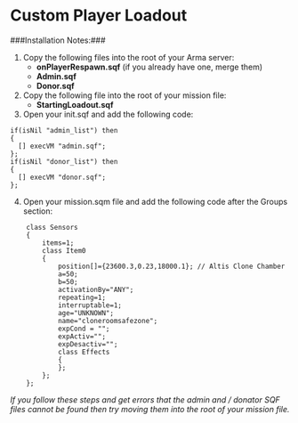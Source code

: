 # Custom Player Loadout
###Installation Notes:###
1. Copy the following files into the root of your Arma server:
	* **onPlayerRespawn.sqf** (if you already have one, merge them)
	* **Admin.sqf**
	* **Donor.sqf**
2. Copy the following file into the root of your mission file:
 	* **StartingLoadout.sqf**
3. Open your init.sqf and add the following code:
```
if(isNil "admin_list") then
{
  [] execVM "admin.sqf";	
};
if(isNil "donor_list") then
{
  [] execVM "donor.sqf";	
};
```
4. Open your mission.sqm file and add the following code after the Groups section:
```
	class Sensors
	{
		items=1;	
		class Item0
		{
			position[]={23600.3,0.23,18000.1}; // Altis Clone Chamber
			a=50;
			b=50;
			activationBy="ANY";
			repeating=1;
			interruptable=1;
			age="UNKNOWN";
			name="cloneroomsafezone";
			expCond = "";
			expActiv="";
			expDesactiv="";
			class Effects
			{
			};
		};			
	};	
```
*If you follow these steps and get errors that the admin and / donator SQF files cannot be found then try moving them into the root of your mission file.*
